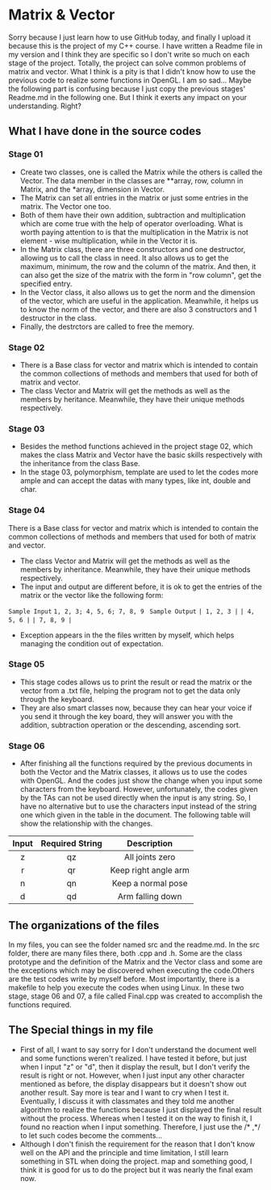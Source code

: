 # Matrix & Vector
Sorry because I just learn how to use GitHub today, and finally I upload it because this is the project of my C++ course. I have written a Readme file in my version and I think they are specific so I don't write so much on each stage of the project.
Totally, the project can solve common problems of matrix and vector. What I think is a pity is that I didn't know how to use the previous code to realize some functions in OpenGL. I am so sad...
Maybe the following part is confusing because I just copy the previous stages' Readme.md in the following one. But I think it exerts any impact on your understanding. Right?
## What I have done in the source codes
### Stage 01
*  Create two classes, one is called the Matrix while the others is called the Vector. The data member in the classes are **array, row, column in Matrix, and the *array, dimension in Vector.
* The Matrix can set all entries in the matrix or just some entries in the matrix. The Vector one too.
*  Both of them have their own addition, subtraction and multiplication which are come true with the help of operator overloading. What is worth paying attention to is that the multiplication in the Matrix is not element - wise multiplication, while in the Vector it is.
*  In the Matrix class, there are three constructors and one destructor, allowing us to call the class in need. It also allows us to get the maximum, minimum, the row and the column of the matrix. And then, it can also get the size of the matrix with the form in "row column", get the specified entry.
*  In the Vector class, it also allows us to get the norm and the dimension of the vector, which are useful in the application. Meanwhile, it helps us to know the norm of the vector, and there are also 3 constructors and 1 destructor in the class.
*  Finally, the destrctors are called to free the memory.

### Stage 02
* There is a Base class for vector and matrix which is intended to contain the common collections of methods and members that used for both of matrix and vector.
* The class Vector and Matrix will get the methods as well as the members by heritance. Meanwhile, they have their unique methods respectively.

### Stage 03
* Besides the method functions achieved in the project stage 02, which makes the class Matrix and Vector have the basic skills respectively with the inheritance from the class Base.
* In the stage 03, polymorphism, template are used to let the codes more ample and can accept the datas with many types, like int, double and char.

### Stage 04
 There is a Base class for vector and matrix which is intended to contain the common collections of methods and members that used for both of matrix and vector.
 * The class Vector and Matrix will get the methods as well as the members by inheritance. Meanwhile, they have their unique methods respectively.
 * The input and output are different before, it is ok to get the entries of the matrix or the vector like the following form:

 `Sample Input`
 `1, 2, 3; 4, 5, 6; 7, 8, 9` 
` Sample Output`
 `| 1, 2, 3 |`
 `| 4, 5, 6 |`
 `| 7, 8, 9 |`

 * Exception appears in the the files written by myself, which helps managing the condition out of expectation.
 
### Stage 05
 * This stage codes allows us to print the result or read the matrix or the vector from a .txt file, helping the program not to get the data only through the keyboard.
*  They are also smart classes now, because they can hear your voice if you send it through the key board, they will answer you with the addition, subtraction operation or the descending, ascending sort. 

### Stage 06
* After finishing all the functions required by the previous documents in both the Vector and the Matrix classes, it allows us to use the codes with OpenGL. And the codes just show the change when you input some characters from the keyboard. However, unfortunately, the codes given by the TAs can not be used directly when the input is any string. So, I have no alternative but to use the characters input instead of the string one which given in the table in the document. The following table will show the relationship with the changes.

| Input      |     Required String |   Description   |
| :--------: | :--------:| :------: |
| z    |   qz |  All joints zero  |
| r    |   qr |  Keep right angle arm  |
| n    |   qn |  Keep a normal pose  |
| d    |   qd |  Arm falling down  |

## The organizations of the files
In my files, you can see the folder named src and the readme.md. In the src folder, there are many files there, both .cpp and .h. Some are the class prototype and the definition of the Matrix and the Vector class and some are the exceptions which may be discovered when executing the code.Others are the test codes write by myself before. Most importantly, there is a makefile to help you execute the codes when using Linux. In these two stage, stage 06 and 07, a file called Final.cpp was created to accomplish the functions required.
## The Special things in my file
* First of all, I want to say sorry for I don't understand the document well and some functions weren't realized. I have tested it before, but just when I input "z" or "d", then it display the result, but I don't verify the result is right or not. However, when I just input any other character mentioned as before, the display disappears but it doesn't show out another result. Say more is tear and I want to cry when I test it. Eventually, I discuss it with classmates and they told me another algorithm to realize the functions because I just displayed the final result without the process. Whereas when I tested it on the way to finish it, I found no reaction when I input something. Therefore, I just use the /* ,*/ to let such codes become the comments...
* Although I don't finish the requirement for the reason that I don't know well on the API and the principle and time limitation, I still learn something in STL when doing the project. map and something good, I think it is good for us to do the project but it was nearly the final exam now. 

